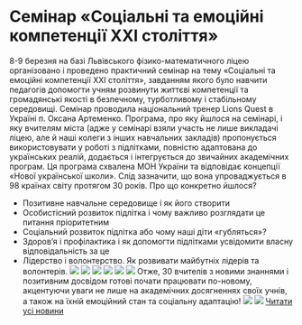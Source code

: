 
# Cемінар &#171;Соціальні та емоційні компетенції XXI століття&#187;
8-9 березня на базі Львівського фізико-математичного ліцею організовано і проведено практичний семінар на тему «Соціальні та емоційні компетенції XXI століття», завданням якого було навчити педагогів допомогти учням розвинути життєві компетенції та громадянські якості в безпечному, турботливому і стабільному середовищі. Семінар проводила національний тренер Lions Quest в Україні п. Оксана Артеменко.
Програма, про яку йшлося на семінарі, і яку вчителям міста (адже у семінарі взяли участь не лише викладачі ліцею, але й наші колеги з інших навчальних закладів) пропонується використовувати у роботі з підлітками, повністю адаптована до українських реалій, додається і інтегрується до звичайних академічних програм. Ця програма схвалена МОН України та відповідає концепції «Нової української школи». Слід зазначити, що вона упроваджується в 98 країнах світу протягом 30 років.
Про що конкретно йшлося?
- Позитивне навчальне середовище і як його створити
- Особистісний розвиток підлітка і чому важливо розглядати це питання пріоритетним
- Соціальний розвиток підлітка або чому наші діти «губляться»?
- Здоров’я і профілактика і як допомогти підлітками усвідомити власну відповідальність за це
- Лідерство і волонтерство. Як розвивати майбутніх лідерів та волонтерів.
![](/images/cемінар-соціальні-та-емоційні-компетенції-xxi-століття/img_6158.jpg) ![](/images/cемінар-соціальні-та-емоційні-компетенції-xxi-століття/img_6161.jpg)
![](/images/cемінар-соціальні-та-емоційні-компетенції-xxi-століття/img_6200.jpg) ![](/images/cемінар-соціальні-та-емоційні-компетенції-xxi-століття/img_6205.jpg)
![](/images/cемінар-соціальні-та-емоційні-компетенції-xxi-століття/img_6185.jpg) ![](/images/cемінар-соціальні-та-емоційні-компетенції-xxi-століття/img_6172.jpg)
Отже, 30 вчителів з новими знаннями і позитивним досвідом готові почати працювати по-новому, акцентуючи уваги не лише на академічних досягненнях своїх учнів, а також на їхній емоційний стан та соціальну адаптацію!
![](/images/cемінар-соціальні-та-емоційні-компетенції-xxi-століття/img_6218.jpg) ![](/images/cемінар-соціальні-та-емоційні-компетенції-xxi-століття/img_6224.jpg)
[Читати усі новини](/news)
       